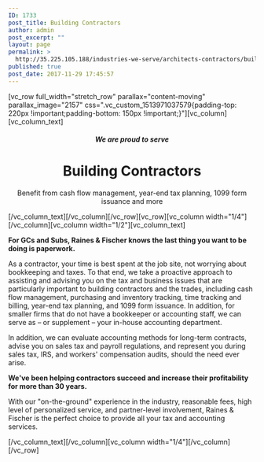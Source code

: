 ```yaml
---
ID: 1733
post_title: Building Contractors
author: admin
post_excerpt: ""
layout: page
permalink: >
  http://35.225.105.188/industries-we-serve/architects-contractors/building-contractors/
published: true
post_date: 2017-11-29 17:45:57
---
```

<p>[vc_row full_width="stretch_row" parallax="content-moving" parallax_image="2157" css=".vc_custom_1513971037579{padding-top: 220px !important;padding-bottom: 150px !important;}"][vc_column][vc_column_text]<br />
<h5 style="text-align: center;">We are proud to serve</h5>
<h1 style="text-align: center;">Building Contractors</h1>
<p style="text-align: center;">Benefit from cash flow management, year-end tax planning, 1099 form issuance and more</p>
<p>[/vc_column_text][/vc_column][/vc_row][vc_row][vc_column width="1/4"][/vc_column][vc_column width="1/2"][vc_column_text]<br />
<p style="font-weight: 400;"><b><strong>For GCs and Subs, Raines &amp; Fischer knows the last thing you want to be doing is paperwork.<br />
</strong></b></p>
<p style="font-weight: 400;">As a contractor, your time is best spent at the job site, not worrying about bookkeeping and taxes. To that end, we take a proactive approach to assisting and advising you on the tax and business issues that are particularly important to building contractors and the trades, including cash flow management, purchasing and inventory tracking, time tracking and billing, year-end tax planning, and 1099 form issuance. In addition, for smaller firms that do not have a bookkeeper or accounting staff, we can serve as – or supplement – your in-house accounting department.</p>
<p style="font-weight: 400;">In addition, we can evaluate accounting methods for long-term contracts, advise you on sales tax and payroll regulations, and represent you during sales tax, IRS, and workers' compensation audits, should the need ever arise.</p>
<p style="font-weight: 400;"><b><strong>We've been helping contractors succeed and increase their profitability for more than 30 years.</strong></b></p>
<p style="font-weight: 400;">With our "on-the-ground" experience in the industry, reasonable fees, high level of personalized service, and partner-level involvement, Raines &amp; Fischer is the perfect choice to provide all your tax and accounting services.</p>
<p>[/vc_column_text][/vc_column][vc_column width="1/4"][/vc_column][/vc_row]</p>